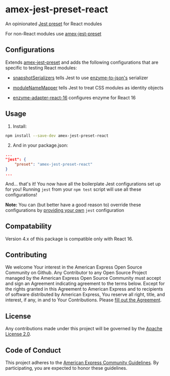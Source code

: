 amex-jest-preset-react
========

An opinionated [Jest preset](http://facebook.github.io/jest/docs/configuration.html#preset-string) for React modules

For non-React modules use [amex-jest-preset](https://github.com/americanexpress/amex-jest-preset)

## Configurations

Extends [amex-jest-preset](https://github.com/americanexpress/amex-jest-preset) and adds the following configurations that are specific to testing React modules:

- [snapshotSerializers](http://facebook.github.io/jest/docs/configuration.html#snapshotserializers-array-string) tells Jest to use [enzyme-to-json's](https://github.com/adriantoine/enzyme-to-json) serializer

- [moduleNameMapper](http://facebook.github.io/jest/docs/configuration.html#modulenamemapper-object-string-string) tells Jest to treat CSS modules as identity objects

- [enzyme-adapter-react-16](http://airbnb.io/enzyme/docs/installation/react-16.html) configures enzyme for React 16

## Usage

1. Install:
```bash
npm install --save-dev amex-jest-preset-react
```
2. And in your package.json:
```json
...
"jest": {
    "preset": "amex-jest-preset-react"
}
...
```
And... that's it! You now have all the boilerplate Jest configurations set up for you! Running `jest` from your `npm test` script will use all these configurations!

**Note:** You can (but better have a good reason to) override these configurations by [providing your own](http://facebook.github.io/jest/docs/configuration.html) `jest` configuration

## Compatability

Version 4.x of this package is compatible only with React 16.

## Contributing
We welcome Your interest in the American Express Open Source Community on Github.
Any Contributor to any Open Source Project managed by the American Express Open
Source Community must accept and sign an Agreement indicating agreement to the
terms below. Except for the rights granted in this Agreement to American Express
and to recipients of software distributed by American Express, You reserve all
right, title, and interest, if any, in and to Your Contributions. Please [fill
out the Agreement](http://goo.gl/forms/mIHWH1Dcuy).

## License
Any contributions made under this project will be governed by the [Apache License
2.0](https://github.com/americanexpress/amex-jest-preset-react/blob/master/LICENSE.txt).

## Code of Conduct
This project adheres to the [American Express Community Guidelines](https://github.com/americanexpress/amex-jest-preset-react/wiki/Code-of-Conduct).
By participating, you are expected to honor these guidelines.
